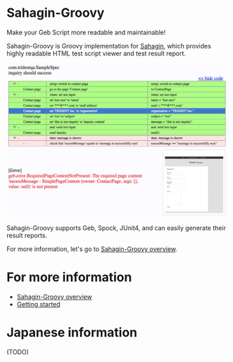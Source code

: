 # Sahagin-Groovy

Make your Geb Script more readable and maintainable!

Sahagin-Groovy is Groovy implementation for [Sahagin](https://github.com/SahaginOrg/sahagin-java), which provides highly readable HTML test script viewer and test result report.


<img src="https://github.com/SahaginOrg/sahagin-groovy/blob/master/wiki-images/SahaginReport.jpg" height="350px" />

Sahagin-Groovy supports Geb, Spock, JUnit4, and can easily generate their result reports.

For more information, let's go to [Sahagin-Groovy overview](https://github.com/SahaginOrg/sahagin-groovy/wiki/Sahagin-Groovy-overview).

# For more information

- [Sahagin-Groovy overview](https://github.com/SahaginOrg/sahagin-groovy/wiki/Sahagin-Groovy-overview)
- [Getting started](https://github.com/SahaginOrg/sahagin-groovy/wiki/Getting-started)

# Japanese information

(TODO)
